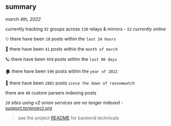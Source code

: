 
## summary
_march 4th, 2022_

currently tracking `92` groups across `130` relays & mirrors - _`52` currently online_

⏲ there have been `10` posts within the `last 24 hours`

🦈 there have been `41` posts within the `month of march`

🪐 there have been `959` posts within the `last 90 days`

🏚 there have been `596` posts within the `year of 2022`

🦕 there have been `2882` posts `since the dawn of ransomwatch`

there are `48` custom parsers indexing posts

_`20` sites using v2 onion services are no longer indexed - [support.torproject.org](https://support.torproject.org/onionservices/v2-deprecation/)_

> see the project [README](https://github.com/thetanz/ransomwatch#ransomwatch--) for backend technicals

